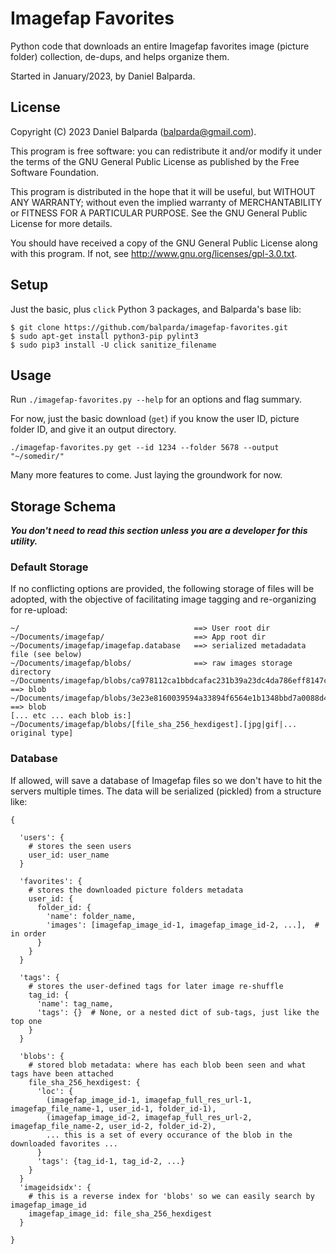 # Imagefap Favorites

Python code that downloads an entire Imagefap favorites image
(picture folder) collection, de-dups, and helps organize them.

Started in January/2023, by Daniel Balparda.

## License

Copyright (C) 2023 Daniel Balparda (balparda@gmail.com).

This program is free software: you can redistribute it and/or modify
it under the terms of the GNU General Public License as published by
the Free Software Foundation.

This program is distributed in the hope that it will be useful,
but WITHOUT ANY WARRANTY; without even the implied warranty of
MERCHANTABILITY or FITNESS FOR A PARTICULAR PURPOSE. See the
GNU General Public License for more details.

You should have received a copy of the GNU General Public License
along with this program. If not, see http://www.gnu.org/licenses/gpl-3.0.txt.

## Setup

Just the basic, plus `click` Python 3 packages, and Balparda's base lib:

```
$ git clone https://github.com/balparda/imagefap-favorites.git
$ sudo apt-get install python3-pip pylint3
$ sudo pip3 install -U click sanitize_filename
```

## Usage

Run `./imagefap-favorites.py --help` for an options and flag summary.

For now, just the basic download (`get`) if you know the user ID,
picture folder ID, and give it an output directory.

```
./imagefap-favorites.py get --id 1234 --folder 5678 --output "~/somedir/"
```

Many more features to come. Just laying the groundwork for now.

## Storage Schema

___You don't need to read this section unless you are a developer
for this utility.___

### Default Storage

If no conflicting options are provided, the following storage of
files will be adopted, with the objective of facilitating image
tagging and re-organizing for re-upload:

```
~/                                       ==> User root dir
~/Documents/imagefap/                    ==> App root dir
~/Documents/imagefap/imagefap.database   ==> serialized metadadata file (see below)
~/Documents/imagefap/blobs/              ==> raw images storage directory
~/Documents/imagefap/blobs/ca978112ca1bbdcafac231b39a23dc4da786eff8147c4e72b9807785afee48bb.jpg  ==> blob
~/Documents/imagefap/blobs/3e23e8160039594a33894f6564e1b1348bbd7a0088d42c4acb73eeaed59c009d.gif  ==> blob
[... etc ... each blob is:]
~/Documents/imagefap/blobs/[file_sha_256_hexdigest].[jpg|gif|... original type]
```

### Database

If allowed, will save a database of Imagefap files so we don't have to
hit the servers multiple times. The data will be serialized (pickled)
from a structure like:

```
{

  'users': {
    # stores the seen users
    user_id: user_name
  }

  'favorites': {
    # stores the downloaded picture folders metadata
    user_id: {
      folder_id: {
        'name': folder_name,
        'images': [imagefap_image_id-1, imagefap_image_id-2, ...],  # in order
      }
    }
  }

  'tags': {
    # stores the user-defined tags for later image re-shuffle
    tag_id: {
      'name': tag_name,
      'tags': {}  # None, or a nested dict of sub-tags, just like the top one
    }
  }

  'blobs': {
    # stored blob metadata: where has each blob been seen and what tags have been attached
    file_sha_256_hexdigest: {
      'loc': {
        (imagefap_image_id-1, imagefap_full_res_url-1, imagefap_file_name-1, user_id-1, folder_id-1),
        (imagefap_image_id-2, imagefap_full_res_url-2, imagefap_file_name-2, user_id-2, folder_id-2),
        ... this is a set of every occurance of the blob in the downloaded favorites ...
      }
      'tags': {tag_id-1, tag_id-2, ...}
    }
  }
  'imageidsidx': {
    # this is a reverse index for 'blobs' so we can easily search by imagefap_image_id
    imagefap_image_id: file_sha_256_hexdigest
  }

}
```

